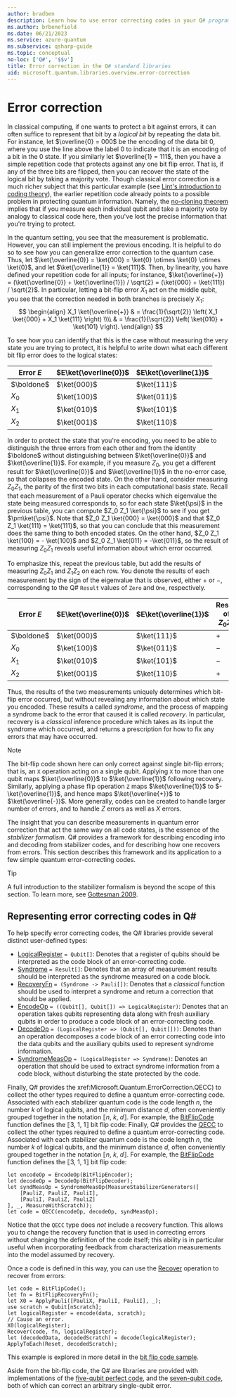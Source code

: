 ```yaml
---
author: bradben
description: Learn how to use error correcting codes in your Q# programs while protecting the state of the qubits.
ms.author: brbenefield
ms.date: 06/21/2023
ms.service: azure-quantum
ms.subservice: qsharp-guide
ms.topic: conceptual
no-loc: ['Q#', '$$v']
title: Error correction in the Q# standard libraries
uid: microsoft.quantum.libraries.overview.error-correction
---
```


# Error correction

In classical computing, if one wants to protect a bit against errors, it can often suffice to represent that bit by a *logical bit* by repeating the data bit.
For instance, let $\overline{0} = 000$ be the encoding of the data bit 0, where you use the line above the label 0 to indicate that it is an encoding of a bit in the 0 state.
If you similarly let $\overline{1} = 111$, then you have a simple repetition code that protects against any one bit flip error.
That is, if any of the three bits are flipped, then you can recover the state of the logical bit by taking a majority vote.
Though classical error correction is a much richer subject that this particular example (see [Lint's introduction to coding theory](https://www.springer.com/us/book/9783540641339)), the earlier repetition code already points to a possible problem in protecting quantum information.
Namely, the [no-cloning theorem](xref:microsoft.quantum.concepts.pauli#the-no-cloning-theorem) implies that if you measure each individual qubit and take a majority vote by analogy to classical code here, then you've lost the precise information that you're trying to protect.

In the quantum setting, you see that the measurement is problematic. However, you can still implement the previous encoding.
It is helpful to do so to see how you can generalize error correction to the quantum case.
Thus, let $\ket{\overline{0}} = \ket{000} = \ket{0} \otimes \ket{0} \otimes \ket{0}$, and let $\ket{\overline{1}} = \ket{111}$.
Then, by linearity, you have defined your repetition code for all inputs; for instance, $\ket{\overline{+}} = (\ket{\overline{0}} + \ket{\overline{1}}) / \sqrt{2} = (\ket{000} + \ket{111}) / \sqrt{2}$.
In particular, letting a bit-flip error $X_1$ act on the middle qubit, you see that the correction needed in both branches is precisely $X_1$:
$$
\begin{align}
    X_1 \ket{\overline{+}} & = \frac{1}{\sqrt{2}} \left(
        X_1 \ket{000} + X_1 \ket{111}
    \right) \\\\
    & = \frac{1}{\sqrt{2}} \left(
        \ket{010} + \ket{101}
    \right).
\end{align}
$$

To see how you can identify that this is the case without measuring the very state you are trying to protect, it is helpful to write down what each different bit flip error does to the logical states:

| Error $E$ | $E\ket{\overline{0}}$ | $E\ket{\overline{1}}$ |
| --- | --- | --- |
| $\boldone$ | $\ket{000}$ | $\ket{111}$ |
| $X_0$ | $\ket{100}$ | $\ket{011}$ |
| $X_1$ | $\ket{010}$ | $\ket{101}$ |
| $X_2$ | $\ket{001}$ | $\ket{110}$ |

In order to protect the state that you're encoding, you need to be able to distinguish the three errors from each other and from the identity $\boldone$ without distinguishing between $\ket{\overline{0}}$ and $\ket{\overline{1}}$.
For example, if you measure $Z_0$, you get a different result for $\ket{\overline{0}}$ and $\ket{\overline{1}}$ in the no-error case, so that collapses the encoded state.
On the other hand, consider measuring $Z_0 Z_1$, the parity of the first two bits in each computational basis state.
Recall that each measurement of a Pauli operator checks which eigenvalue  the state being measured corresponds to, so for each state $\ket{\psi}$ in the previous table, you can compute $Z_0 Z_1 \ket{\psi}$ to see if you get $\pm\ket{\psi}$.
Note that $Z_0 Z_1 \ket{000} = \ket{000}$ and that $Z_0 Z_1 \ket{111} = \ket{111}$, so that you can conclude that this measurement does the same thing to both encoded states.
On the other hand, $Z_0 Z_1 \ket{100} = - \ket{100}$ and $Z_0 Z_1 \ket{011} = -\ket{011}$, so the result of measuring $Z_0 Z_1$ reveals useful information about which error occurred.

To emphasize this, repeat the previous table, but add the results of measuring $Z_0 Z_1$ and $Z_1 Z_2$ on each row.
You denote the results of each measurement by the sign of the eigenvalue that is observed, either $+$ or $-$, corresponding to the Q# `Result` values of `Zero` and `One`, respectively.

| Error $E$ | $E\ket{\overline{0}}$ | $E\ket{\overline{1}}$ | Result of $Z_0 Z_1$ | Result of $Z_1 Z_2$ |
| --- | --- | --- | --- | --- |
| $\boldone$ | $\ket{000}$ | $\ket{111}$ | $+$ | $+$ |
| $X_0$ | $\ket{100}$ | $\ket{011}$ | $-$ | $+$ |
| $X_1$ | $\ket{010}$ | $\ket{101}$ | $-$ | $-$ |
| $X_2$ | $\ket{001}$ | $\ket{110}$ | $+$ | $-$ |

Thus, the results of the two measurements uniquely determines which bit-flip error occurred, but without revealing any information about which state you encoded.
These results a called *syndrome*, and the process of mapping a syndrome back to the error that caused it is called *recovery*.
In particular, recovery is a *classical* inference procedure which takes as its input the syndrome which occurred, and returns a prescription for how to fix any errors that may have occurred.

> [!NOTE]
> The bit-flip code shown here can only correct against single bit-flip errors; that is, an `X` operation acting on a single qubit.
> Applying `X` to more than one qubit maps $\ket{\overline{0}}$ to $\ket{\overline{1}}$ following recovery.
> Similarly, applying a phase flip operation `Z` maps $\ket{\overline{1}}$ to $-\ket{\overline{1}}$, and hence maps $\ket{\overline{+}}$ to $\ket{\overline{-}}$.
> More generally, codes can be created to handle larger number of errors, and to handle $Z$ errors as well as $X$ errors.

The insight that you can describe measurements in quantum error correction that act the same way on all code states, is the essence of the *stabilizer formalism*.
Q# provides a framework for describing encoding into and decoding from stabilizer codes, and for describing how one recovers from errors.
This section describes this framework and its application to a few simple quantum error-correcting codes.

> [!TIP]
> A full introduction to the stabilizer formalism is beyond the scope of this section.
> To learn more, see [Gottesman 2009](https://arxiv.org/abs/0904.2557).

## Representing error correcting codes in Q\#

To help specify error correcting codes, the Q# libraries provide several distinct user-defined types:

- [LogicalRegister](xref:Microsoft.Quantum.ErrorCorrection.LogicalRegister) `= Qubit[]`: Denotes that a register of qubits should be interpreted as the code block of an error-correcting code.
- [Syndrome](xref:Microsoft.Quantum.ErrorCorrection.Syndrome) `= Result[]`: Denotes that an array of measurement results should be interpreted as the syndrome measured on a code block.
- [RecoveryFn](xref:Microsoft.Quantum.ErrorCorrection.RecoveryFn) `= (Syndrome -> Pauli[])`: Denotes that a *classical* function should be used to interpret a syndrome and return a correction that should be applied.
- [EncodeOp](xref:Microsoft.Quantum.ErrorCorrection.EncodeOp) `= ((Qubit[], Qubit[]) => LogicalRegister)`: Denotes that an operation takes qubits representing data along with fresh auxiliary qubits in order to produce a code block of an error-correcting code.
- [DecodeOp](xref:Microsoft.Quantum.ErrorCorrection.DecodeOp) `= (LogicalRegister => (Qubit[], Qubit[]))`: Denotes than an operation decomposes a code block of an error correcting code into the data qubits and the auxiliary qubits used to represent syndrome information.
- [SyndromeMeasOp](xref:Microsoft.Quantum.ErrorCorrection.SyndromeMeasOp) `= (LogicalRegister => Syndrome)`: Denotes an operation that should be used to extract syndrome information from a code block, without disturbing the state protected by the code.

Finally, Q# provides the xref:Microsoft.Quantum.ErrorCorrection.QECC) to collect the other types required to define a quantum error-correcting code. Associated with each stabilizer quantum code is the code length $n$, the number $k$ of logical qubits, and the minimum distance $d$, often conveniently grouped together in the notation ⟦$n$, $k$, $d$⟧. For example, the [BitFlipCode](xref:Microsoft.Quantum.ErrorCorrection.BitFlipCode) function defines the ⟦3, 1, 1⟧ bit flip code:
Finally, Q# provides the [QECC](xref:Microsoft.Quantum.ErrorCorrection.QECC) to collect the other types required to define a quantum error-correcting code. Associated with each stabilizer quantum code is the code length $n$, the number $k$ of logical qubits, and the minimum distance $d$, often conveniently grouped together in the notation ⟦$n$, $k$, $d$⟧. For example, the [BitFlipCode](xref:Microsoft.Quantum.ErrorCorrection.BitFlipCode) function defines the ⟦3, 1, 1⟧ bit flip code:

```qsharp
let encodeOp = EncodeOp(BitFlipEncoder);
let decodeOp = DecodeOp(BitFlipDecoder);
let syndMeasOp = SyndromeMeasOp(MeasureStabilizerGenerators([
    [PauliZ, PauliZ, PauliI],
    [PauliI, PauliZ, PauliZ]
], _, MeasureWithScratch));
let code = QECC(encodeOp, decodeOp, syndMeasOp);
```

Notice that the `QECC` type does *not* include a recovery function.
This allows you to change the recovery function that is used in correcting errors without changing the definition of the code itself; this ability is in particular useful when incorporating feedback from characterization measurements into the model assumed by recovery.

Once a code is defined in this way, you can use the [Recover](xref:Microsoft.Quantum.ErrorCorrection.Recover) operation to recover from errors:

```qsharp
let code = BitFlipCode();
let fn = BitFlipRecoveryFn();
let X0 = ApplyPauli([PauliX, PauliI, PauliI], _);
use scratch = Qubit[nScratch];
let logicalRegister = encode(data, scratch);
// Cause an error.
X0(logicalRegister);
Recover(code, fn, logicalRegister);
let (decodedData, decodedScratch) = decode(logicalRegister);
ApplyToEach(Reset, decodedScratch);

```

This example is explored in more detail in the [bit flip code sample](https://github.com/microsoft/Quantum/tree/main/samples/error-correction/bit-flip-code).

Aside from the bit-flip code, the Q# are libraries are provided with implementations of the [five-qubit perfect code](https://arxiv.org/abs/quant-ph/9602019), and the [seven-qubit code](https://arxiv.org/abs/quant-ph/9705052), both of which can correct an arbitrary single-qubit error.
